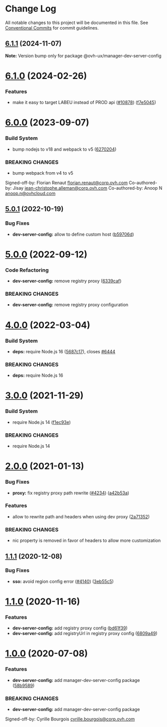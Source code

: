 # Change Log

All notable changes to this project will be documented in this file.
See [Conventional Commits](https://conventionalcommits.org) for commit guidelines.

## [6.1.1](https://github.com/ovh/manager/compare/@ovh-ux/manager-dev-server-config@6.1.0...@ovh-ux/manager-dev-server-config@6.1.1) (2024-11-07)

**Note:** Version bump only for package @ovh-ux/manager-dev-server-config





# [6.1.0](https://github.com/ovh/manager/compare/@ovh-ux/manager-dev-server-config@6.0.0...@ovh-ux/manager-dev-server-config@6.1.0) (2024-02-26)


### Features

* make it easy to target LABEU instead of PROD api ([#10878](https://github.com/ovh/manager/issues/10878)) ([f7e5045](https://github.com/ovh/manager/commit/f7e5045545056cdf6d3164e08ec63d08e5ed747e))





# [6.0.0](https://github.com/ovh/manager/compare/@ovh-ux/manager-dev-server-config@5.0.1...@ovh-ux/manager-dev-server-config@6.0.0) (2023-09-07)


### Build System

* bump nodejs to v18 and webpack to v5 ([6270204](https://github.com/ovh/manager/commit/6270204e59bbfb87ec000c5853be08027affbb69))


### BREAKING CHANGES

* bump webpack from v4 to v5

Signed-off-by: Florian Renaut <florian.renaut@corp.ovh.com>
Co-authored-by: Jisay <jean-christophe.alleman@corp.ovh.com>
Co-authored-by: Anoop N <anoop.n@ovhcloud.com>





## [5.0.1](https://github.com/ovh/manager/compare/@ovh-ux/manager-dev-server-config@5.0.0...@ovh-ux/manager-dev-server-config@5.0.1) (2022-10-19)


### Bug Fixes

* **dev-server-config:** allow to define custom host ([b59706d](https://github.com/ovh/manager/commit/b59706d20a3cf221ada6ab7779d14268dac84e9b))



# [5.0.0](https://github.com/ovh/manager/compare/@ovh-ux/manager-dev-server-config@4.0.0...@ovh-ux/manager-dev-server-config@5.0.0) (2022-09-12)


### Code Refactoring

* **dev-server-config:** remove registry proxy ([6339caf](https://github.com/ovh/manager/commit/6339caf22c59038a9fb45ae6c5fdfb336f6436e0))


### BREAKING CHANGES

* **dev-server-config:** remove registry proxy configuration



# [4.0.0](https://github.com/ovh/manager/compare/@ovh-ux/manager-dev-server-config@3.0.0...@ovh-ux/manager-dev-server-config@4.0.0) (2022-03-04)


### Build System

* **deps:** require Node.js 16 ([5687c17](https://github.com/ovh/manager/commit/5687c17f1ae65c07ffde12abeecd0f9a955af8b0)), closes [#6444](https://github.com/ovh/manager/issues/6444)


### BREAKING CHANGES

* **deps:** require Node.js 16



# [3.0.0](https://github.com/ovh/manager/compare/@ovh-ux/manager-dev-server-config@2.0.0...@ovh-ux/manager-dev-server-config@3.0.0) (2021-11-29)


### Build System

* require Node.js 14 ([f1ec93e](https://github.com/ovh/manager/commit/f1ec93ef1156184dda02762eb62c0d838be495b6))


### BREAKING CHANGES

* require Node.js 14



# [2.0.0](https://github.com/ovh/manager/compare/@ovh-ux/manager-dev-server-config@1.1.1...@ovh-ux/manager-dev-server-config@2.0.0) (2021-01-13)


### Bug Fixes

* **proxy:** fix registry proxy path rewrite ([#4234](https://github.com/ovh/manager/issues/4234)) ([a42b53a](https://github.com/ovh/manager/commit/a42b53a99fba7ad4c8d770587a661e42b15d30d3))


### Features

* allow to rewrite path and headers when using dev proxy ([2a71352](https://github.com/ovh/manager/commit/2a71352a5500e897b740a0ec47b9834eeb3eb3cc))


### BREAKING CHANGES

* nic property is removed in favor of headers to allow more customization



## [1.1.1](https://github.com/ovh/manager/compare/@ovh-ux/manager-dev-server-config@1.1.0...@ovh-ux/manager-dev-server-config@1.1.1) (2020-12-08)


### Bug Fixes

* **sso:** avoid region config error ([#4140](https://github.com/ovh/manager/issues/4140)) ([3eb55c5](https://github.com/ovh/manager/commit/3eb55c5453d131557a7dee28efbe69994610e22d))



# [1.1.0](https://github.com/ovh/manager/compare/@ovh-ux/manager-dev-server-config@1.0.0...@ovh-ux/manager-dev-server-config@1.1.0) (2020-11-16)


### Features

* **dev-server-config:** add registry proxy config ([bd61f39](https://github.com/ovh/manager/commit/bd61f396cea43c8c11a1e9c7dc0afb14bf924f89))
* **dev-server-config:** add registryUrl in registry proxy config ([6809a49](https://github.com/ovh/manager/commit/6809a491d88446ae3f843ba115ebb4c14843f99a))



# [1.0.0](https://github.com/ovh/manager/compare/@ovh-ux/manager-dev-server-config@0.0.0...@ovh-ux/manager-dev-server-config@1.0.0) (2020-07-08)


### Features

* **dev-server-config:** add manager-dev-server-config package ([58b9589](https://github.com/ovh/manager/commit/58b95892c056bf1333c6f4c7956e7a6f4485a47f))


### BREAKING CHANGES

* **dev-server-config:** add manager-dev-server-config package

Signed-off-by: Cyrille Bourgois <cyrille.bourgois@corp.ovh.com>
